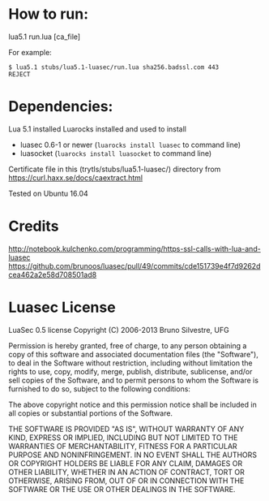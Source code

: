 
# How to run:

lua5.1 run.lua <url> <port> [ca_file]

For example:

```
$ lua5.1 stubs/lua5.1-luasec/run.lua sha256.badssl.com 443
REJECT
```

# Dependencies:

Lua 5.1 installed
Luarocks installed and used to install
* luasec 0.6-1 or newer (`luarocks install luasec` to command line)
* luasocket (`luarocks install luasocket` to command line)

Certificate file in this (trytls/stubs/lua5.1-luasec/) directory from https://curl.haxx.se/docs/caextract.html

Tested on Ubuntu 16.04

# Credits

http://notebook.kulchenko.com/programming/https-ssl-calls-with-lua-and-luasec
https://github.com/brunoos/luasec/pull/49/commits/cde151739e4f7d9262dcea462a2e58d708501ad8

# Luasec License

LuaSec 0.5 license
Copyright (C) 2006-2013 Bruno Silvestre, UFG

Permission is hereby granted, free  of charge, to any person obtaining
a  copy  of this  software  and  associated  documentation files  (the
"Software"), to  deal in  the Software without  restriction, including
without limitation  the rights to  use, copy, modify,  merge, publish,
distribute,  sublicense, and/or sell  copies of  the Software,  and to
permit persons to whom the Software  is furnished to do so, subject to
the following conditions:

The  above  copyright  notice  and  this permission  notice  shall  be
included in all copies or substantial portions of the Software.

THE  SOFTWARE IS  PROVIDED  "AS  IS", WITHOUT  WARRANTY  OF ANY  KIND,
EXPRESS OR  IMPLIED, INCLUDING  BUT NOT LIMITED  TO THE  WARRANTIES OF
MERCHANTABILITY,    FITNESS    FOR    A   PARTICULAR    PURPOSE    AND
NONINFRINGEMENT. IN NO EVENT SHALL THE AUTHORS OR COPYRIGHT HOLDERS BE
LIABLE FOR ANY CLAIM, DAMAGES OR OTHER LIABILITY, WHETHER IN AN ACTION
OF CONTRACT, TORT OR OTHERWISE,  ARISING FROM, OUT OF OR IN CONNECTION
WITH THE SOFTWARE OR THE USE OR OTHER DEALINGS IN THE SOFTWARE.
